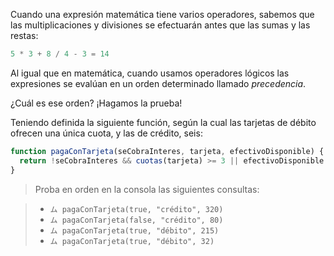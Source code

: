 Cuando una expresión matemática tiene varios operadores, sabemos que las multiplicaciones y divisiones se efectuarán antes que las sumas y las restas:

```javascript
5 * 3 + 8 / 4 - 3 = 14
```

Al igual que en matemática, cuando usamos operadores lógicos las expresiones se evalúan en un orden determinado llamado _precedencia_. 

¿Cuál es ese orden? ¡Hagamos la prueba!

Teniendo definida la siguiente función, según la cual las tarjetas de débito ofrecen una única cuota, y las de crédito, seis:
 
```javascript
function pagaConTarjeta(seCobraInteres, tarjeta, efectivoDisponible) {
  return !seCobraInteres && cuotas(tarjeta) >= 3 || efectivoDisponible < 100;
}
```

> Proba en orden en la consola las siguientes consultas:

>* `ム pagaConTarjeta(true, "crédito", 320)`
>* `ム pagaConTarjeta(false, "crédito", 80)`
>* `ム pagaConTarjeta(true, "débito", 215)`
>* `ム pagaConTarjeta(true, "débito", 32)`